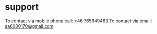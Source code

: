 # support
To contact via mobile phone call: +46 765649483
To contact via email: aa6000170@gmail.com
